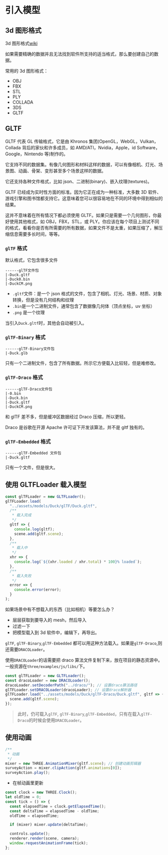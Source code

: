 # 引入模型

## 3d 图形格式

3d 图形格式[wiki](https://en.wikipedia.org/wiki/List_of_file_formats#3D_graphics)

如果需要精确的数据并且无法找到软件所支持的适当格式，那么要创建自己的数据。

常用的 3d 图形格式：

- OBJ
- FBX
- STL
- PLY
- COLLADA
- 3DS
- GLTF

## GLTF

GLTF 代表 GL 传输格式，它是由 Khronos 集团(OpenGL，WebGL，Vulkan，Collada 背后的家伙和许多成员，如 AMD/ATI，Nvidia，Apple，id Software，Google，Nintendo 等)制作的。

它支持不同的数据集。有像几何图形和材料这样的数据，可以有像相机、灯光、场景图、动画、骨架、变形甚至多个场景这样的数据。

它还支持各种文件格式，比如 json、二进制(binary)、嵌入纹理(textures)。

GLTF 已经成为实时性方面的标准。因为它正在成为一种标准，大多数 3D 软件、游戏引擎和图书馆都支持它。这意味着您可以很容易地在不同的环境中得到相似的结果。

这并不意味着在所有情况下都必须使用 GLTF。如果只是需要一个几何图形，你最好使用其他格式，如 OBJ，FBX，STL，或 PLY。你应该在每个项目上测试不同的格式，看看你是否有所需要的所有数据，如果文件不是太重，如果压缩了，解压缩信息需要多长时间，等等。

### `glTF` 格式

默认格式，它包含很多文件

```
------glTF文件包
|-Duck.gltf
|-Duck0.bin
|-DuckCM.png
```

- `.gltf`文件：是一个 json 格式的文件，包含了相机、灯光、场景、材质、对象转换，但是没有几何结构和纹理
- `.bin`是一个二进制文件，通常包含了数据像几何体（顶点坐标，uv 坐标）
- `.png` 是一个纹理

当引入`Duck.gltf`时，其他会自动被引入。

### `glTF-Binary` 格式

```
------glTF-Binary文件包
|-Duck.glb
```

只有一个二进制文件，包含了所有数据。所示它方便载入比较轻，但是难修改。

### `glTF-Draco` 格式

```
------glTF-Draco文件包
|-0.bin
|-Duck.bin
|-Duck.gltf
|-DuckCM.png
```

和 glTF 差不多，但是缓冲区数据经过 Draco 压缩，所以更轻。

Draco 是谷歌在开源 Apache 许可证下开发该算法，并不是 gltf 独有的。

### `glTF-Embedded` 格式

```
------glTF-Embedded 文件包
|-Duck.gltf
```

只有一个文件，但是很大。

## 使用 GLTFLoader 载入模型

```js
const glTFLoader = new GLTFLoader();
glTFLoader.load(
  "../assets/models/Duck/glTF/Duck.gltf",
  /**
   * 载入完成
   */
  gltf => {
    console.log(gltf);
    scene.add(gltf.scene);
  },
  /**
   * 载入中
   */
  xhr => {
    console.log(`${(xhr.loaded / xhr.total) * 100}% loaded`);
  },
  /**
   * 载入失败
   */
  error => {
    console.error(error);
  }
);
```

如果场景中有不想载入的东西（比如相机）等要怎么办？

- 层层获取到要导入的 mesh，然后导入
- 过滤一下
- 把模型载入到 3d 软件中，编辑下，再导出。

`glTF`, `glTF-Binary`,`glTF-Embedded` 都可以用这种方法载入。如果是`glTF-Draco`,则还需要`DRACOLoader`。

使用`DRACOLoader`的话需要把 draco 算法文件复制下来，放在项目的静态资源中。一般资源在`three/examples/js/libs/`下。

```js
const glTFLoader = new GLTFLoader();
const dracoLoader = new DRACOLoader();
dracoLoader.setDecoderPath("../draco/"); // 设置draco算法路径
glTFLoader.setDRACOLoader(dracoLoader); // 设置draco解析器
glTFLoader.load("../assets/models/Duck/glTF-Draco/Duck.gltf", gltf => {
  scene.add(gltf.scene);
});
```

> 此时，仍可载入`glTF`, `glTF-Binary`,`glTF-Embedded`，只有在载入`glTF-Draco`的时候会使用`DRACOLoader`。

## 使用动画

```js
/**
 * 动画
 */
mixer = new THREE.AnimationMixer(gltf.scene); // 创建动画剪辑器
surveyAction = mixer.clipAction(gltf.animations[0]);
surveyAction.play();
```

- 在帧动画里更新

```js
const clock = new THREE.Clock();
let oldTime = 0;
const tick = () => {
  const elapsedTime = clock.getElapsedTime();
  const deltaTime = elapsedTime - oldTime;
  oldTime = elapsedTime;

  if (mixer) mixer.update(deltaTime);

  controls.update();
  renderer.render(scene, camera);
  window.requestAnimationFrame(tick);
};
```
